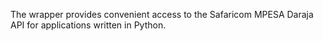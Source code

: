 
The wrapper provides convenient access to the Safaricom MPESA Daraja API for applications written in Python.